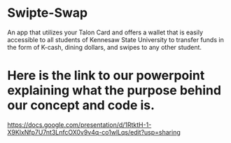 # Swipte-Swap
An app that utilizes your Talon Card and offers a wallet that is easily accessible to all students of Kennesaw State University to transfer funds in the form of K-cash, dining dollars, and swipes to any other student.

# Here is the link to our powerpoint explaining what the purpose behind our concept and code is.
 https://docs.google.com/presentation/d/1RtktH-1-X9KlxNfp7U7nt3LnfcOX0v9v4q-co1wlLqs/edit?usp=sharing
